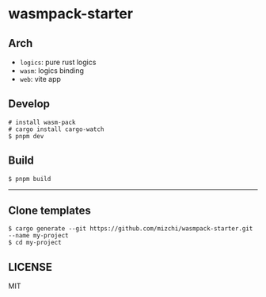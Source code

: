 # wasmpack-starter

## Arch

- `logics`: pure rust logics
- `wasm`: logics binding
- `web`: vite app

## Develop

```
# install wasm-pack
# cargo install cargo-watch
$ pnpm dev
```

## Build

```
$ pnpm build
```

---

## Clone templates

```
$ cargo generate --git https://github.com/mizchi/wasmpack-starter.git --name my-project
$ cd my-project
```

## LICENSE

MIT